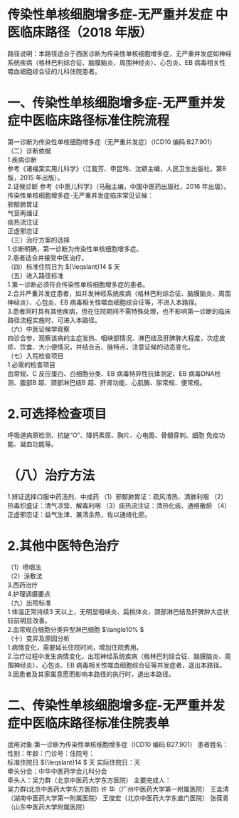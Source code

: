 # 传染性单核细胞增多症-无严重并发症 中医临床路径（2018 年版）  
路径说明：本路径适合于西医诊断为传染性单核细胞增多症，无严重并发症如神经系统疾病（格林巴利综合征、脑膜脑炎、周围神经炎）、心包炎、EB 病毒相关性噬血细胞综合征的儿科住院患者。  
# 一、传染性单核细胞增多症-无严重并发症中医临床路径标准住院流程  
第一诊断为传染性单核细胞增多症（无严重并发症）（ICD10 编码:B27.901）  
（二）诊断依据  
1.疾病诊断  
参考《诸福棠实用儿科学》（江载芳、申昆玲、沈颖主编，人民卫生出版社，第8 版，2015 年出版）。  
2.证候诊断  参考《中医儿科学》（马融主编，中国中医药出版社，2016 年出版）。  
传染性单核细胞增多症-无严重并发症临床常见证候：  
邪郁肺胃证  
气营两燔证  
痰热流注证  
正虚邪恋证  
（三）治疗方案的选择  
1.诊断明确，第一诊断为传染性单核细胞增多症。  
2.患者适合并接受中医治疗。  
（四）标准住院日为 ${\leqslant}14 $ 天  
（五）进入路径标准  
1.第一诊断必须符合传染性单核细胞增多症的患者。  
2.合并严重并发症患者，如并发神经系统疾病（格林巴利综合征、脑膜脑炎、周围神经炎）、心包炎、EB 病毒相关性噬血细胞综合征等，不进入本路径。  
3.患者同时具有其他疾病，但在住院期间不需特殊处理，也不影响第一诊断的临床路径流程实施时，可进入本路径。  
（六）中医证候学观察  
四诊合参，观察该病的主症发热、咽峡部情况、淋巴结及肝脾肿大程度，次症皮疹、饮食、大小便情况，并结合舌、脉特点，注意证候的动态变化。  
（七）入院检查项目  
1.必需的检查项目  
血常规、C 反应蛋白、白细胞分类、EB 病毒特异性抗体测定、EB 病毒DNA检测、腹部B 超、颈部淋巴结B 超、肝肾功能、心肌酶、尿常规、便常规。  
# 2.可选择检查项目  
呼吸道病原检测、抗链“O”、降钙素原、胸片、心电图、骨髓穿刺、细胞 免疫功能、凝血功能等。  
# （八）治疗方法  
1.辨证选择口服中药汤剂、中成药 （1）邪郁肺胃证：疏风清热、清肺利咽 （2）热毒炽盛证：清气凉营、解毒利咽 （3）痰热流注证：清热化痰、通络散瘀  （4）正虚邪恋证：益气生津、兼清余热，佐以通络化瘀。  
# 2.其他中医特色治疗  
（1）喷咽法  
（2）涂敷法  
3.西药治疗  
4.护理调摄要点  
（九）出院标准  
1.体温正常持续3 天以上，无明显咽峡炎、扁桃体炎，颈部淋巴结及肝脾肿大症状较前明显改善。  
2.血常规白细胞分类异型淋巴细胞 $\langle10\% $  
（十）变异及原因分析  
1.病情变化，需要延长住院时间，增加住院费用。  
2.治疗过程中发生病情变化，出现神经系统疾病（格林巴利综合征、脑膜脑炎、周围神经炎）、心包炎、EB 病毒相关性噬血细胞综合征等并发症者，退出本路径。  
3.因患者及其家属意愿而影响本路径的执行时，退出本路径。  
# 二、传染性单核细胞增多症-无严重并发症中医临床路径标准住院表单  
适用对象:第一诊断为传染性单核细胞增多症（ICD10 编码:B27.901） 患者姓名：性别：年龄：门诊号：住院号：  
标准住院日 ${\leqslant}14 $ 天              实际住院日：天  
牵头分会：中华中医药学会儿科分会  
牵头人：吴力群（北京中医药大学东方医院） 主要完成人：  
吴力群(北京中医药大学东方医院) 许 华（广州中医药大学第一附属医院） 王孟清（湖南中医药大学第一附属医院） 王俊宏（北京中医药大学东直门医院） 张葆青（山东中医药大学附属医院）  